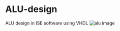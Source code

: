 # ALU-design
ALU design in ISE software using VHDL
![alu image](https://github.com/14Amir/ALU-design/assets/99999661/24be8ad4-6154-4985-970f-45f259d193c3)
